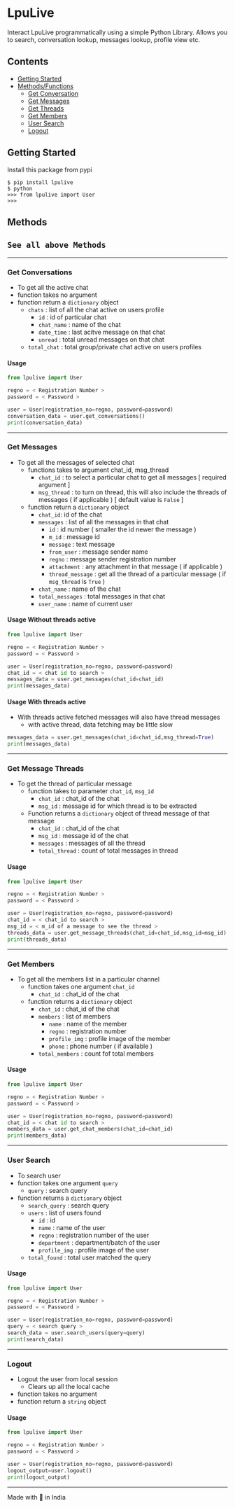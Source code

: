 # LpuLive

Interact LpuLive programmatically using a simple Python Library.
Allows you to search, conversation lookup, messages lookup, profile view etc.

## Contents

- [Getting Started](#getting-started)
- [ Methods/Functions ](#Methods)
  - [ Get Conversation ](#get-conversations)
  - [ Get Messages ](#get-messages)
  - [ Get Threads ](#get-message-threads)
  - [ Get Members ](#get-members)
  - [ User Search ](#user-search)
  - [ Logout ](#logout)

## Getting Started

Install this package from pypi

```
$ pip install lpulive
$ python
>>> from lpulive import User
>>>
```

## Methods

## `See all above Methods`

---

### Get Conversations

- To get all the active chat
- function takes no argument
- function return a `dictionary` object
  - `chats` : list of all the chat active on users profile
    - `id` : id of particular chat
    - `chat_name` : name of the chat
    - `date_time` : last acitve message on that chat
    - `unread` : total unread messages on that chat
  - `total_chat` : total group/private chat active on users profiles

#### Usage

```python
from lpulive import User

regno = < Registration Number >
password = < Password >

user = User(registration_no=regno, password=password)
conversation_data = user.get_conversations()
print(conversation_data)
```

---

### Get Messages

- To get all the messages of selected chat
  - functions takes to argument chat_id, msg_thread
    - `chat_id` : to select a particular chat to get all messages [ required argument ]
    - `msg_thread` : to turn on thread, this will also include the threads of messages ( if applicable ) [ default value is `False` ]
  - function return a `dictionary` object
    - `chat_id`: id of the chat
    - `messages` : list of all the messages in that chat
      - `id` : id number ( smaller the id newer the message )
      - `m_id` : message id
      - `message` : text message
      - `from_user` : message sender name
      - `regno` : message sender registration number
      - `attachment` : any attachment in that message ( if applicable )
      - `thread_message` : get all the thread of a particular message ( if `msg_thread` is `True` )
    - `chat_name` : name of the chat
    - `total_messages` : total messages in that chat
    - `user_name` : name of current user

#### Usage Without threads active

```python
from lpulive import User

regno = < Registration Number >
password = < Password >

user = User(registration_no=regno, password=password)
chat_id = < chat id to search >
messages_data = user.get_messages(chat_id=chat_id)
print(messages_data)
```

#### Usage With threads active

- With threads active fetched messages will also have thread messages
  - with active thread, data fetching may be little slow

```python
messages_data = user.get_messages(chat_id=chat_id,msg_thread=True)
print(messages_data)
```

---

### Get Message Threads

- To get the thread of particular message
  - function takes to parameter `chat_id`, `msg_id`
    - `chat_id` : chat_id of the chat
    - `msg_id` : message id for which thread is to be extracted
  - Function returns a `dictionary` object of thread message of that message
    - `chat_id` : chat_id of the chat
    - `msg_id` : message id of the chat
    - `messages` : messages of all the thread
    - `total_thread` : count of total messages in thread

#### Usage

```python
from lpulive import User

regno = < Registration Number >
password = < Password >

user = User(registration_no=regno, password=password)
chat_id = < chat_id to search >
msg_id = < m_id of a message to see the thread >
threads_data = user.get_message_threads(chat_id=chat_id,msg_id=msg_id)
print(threads_data)
```

---

### Get Members

- To get all the members list in a particular channel
  - function takes one argument `chat_id`
    - `chat_id` : chat_id of the chat
  - function returns a `dictionary` object
    - `chat_id` : chat_id of the chat
    - `members` : list of members
      - `name` : name of the member
      - `regno` : registration number
      - `profile_img` : profile image of the member
      - `phone` : phone number ( if available )
    - `total_members` : count fof total members

#### Usage

```python
from lpulive import User

regno = < Registration Number >
password = < Password >

user = User(registration_no=regno, password=password)
chat_id = < chat id to search >
members_data = user.get_chat_members(chat_id=chat_id)
print(members_data)
```

---

### User Search

- To search user
- function takes one argument `query`
  - `query` : search query
- function returns a `dictionary` object
  - `search_query` : search query
  - `users` : list of users found
    - `id` : id
    - `name` : name of the user
    - `regno` : registration number of the user
    - `department` : department/batch of the user
    - `profile_img` : profile image of the user
  - `total_found` : total user matched the query

#### Usage

```python
from lpulive import User

regno = < Registration Number >
password = < Password >

user = User(registration_no=regno, password=password)
query = < search query >
search_data = user.search_users(query=query)
print(search_data)
```

---

### Logout

- Logout the user from local session
  - Clears up all the local cache
- function takes no argument
- function return a `string` object

#### Usage

```python
from lpulive import User

regno = < Registration Number >
password = < Password >

user = User(registration_no=regno, password=password)
logout_output=user.logout()
print(logout_output)
```

---

Made with 💜 in India
